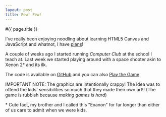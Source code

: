 ```yaml
---
layout: post
title: Pew! Pew!
---
```


#{{ page.title }}

I've really been enjoying noodling about learning HTML5 Canvas and JavaScript and whatnot, I have [plans][LD]!

A couple of weeks ago I started running *Computer Club* at the school I teach at. Last week we started playing around with a space shooter akin to Xenon 2* and its ilk.

The code is available on [GitHub][CODE] and you can also [Play the Game][GAME].

IMPORTANT NOTE: The graphics are intentionally crappy! The idea was to offend the kids' sensibilities so much that they made their own art!! (The game is rubbish because *making games is hard*)

\* Cute fact, my brother and I called this "Exanon" for far longer than either of us care to admit when we were kids.

[LD]: http://www.ludumdare.com/compo/
[CODE]: https://github.com/MalphasWats/SuperSpaceBattleYeah
[GAME]: http://malphaswats.github.com/SuperSpaceBattleYeah/game.html